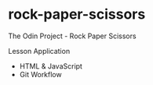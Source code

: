 # rock-paper-scissors
The Odin Project - Rock Paper Scissors

Lesson Application
* HTML & JavaScript 
* Git Workflow

